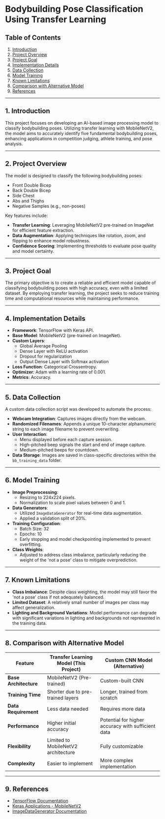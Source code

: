 # Bodybuilding Pose Classification Using Transfer Learning

## Table of Contents
1. [Introduction](#1-introduction)
2. [Project Overview](#2-project-overview)
3. [Project Goal](#3-project-goal)
4. [Implementation Details](#4-implementation-details)
5. [Data Collection](#5-data-collection)
6. [Model Training](#6-model-training)
7. [Known Limitations](#7-known-limitations)
8. [Comparison with Alternative Model](#8-comparison-with-alternative-model)
9. [References](#9-references)

---

## 1. Introduction

This project focuses on developing an AI-based image processing model to classify bodybuilding poses. Utilizing transfer learning with MobileNetV2, the model aims to accurately identify five fundamental bodybuilding poses, enhancing applications in competition judging, athlete training, and pose analysis.

---

## 2. Project Overview

The model is designed to classify the following bodybuilding poses:

- Front Double Bicep
- Back Double Bicep
- Side Chest
- Abs and Thighs
- Negative Samples (e.g., non-poses)

Key features include:

- **Transfer Learning**: Leveraging MobileNetV2 pre-trained on ImageNet for efficient feature extraction.
- **Data Augmentation**: Applying techniques like rotation, zoom, and flipping to enhance model robustness.
- **Confidence Scoring**: Implementing thresholds to evaluate pose quality and model certainty.

---

## 3. Project Goal

The primary objective is to create a reliable and efficient model capable of classifying bodybuilding poses with high accuracy, even with a limited dataset. By employing transfer learning, the project seeks to reduce training time and computational resources while maintaining performance.

---

## 4. Implementation Details

- **Framework**: TensorFlow with Keras API.
- **Base Model**: MobileNetV2 (pre-trained on ImageNet).
- **Custom Layers**:
  - Global Average Pooling
  - Dense Layer with ReLU activation
  - Dropout for regularization
  - Output Dense Layer with Softmax activation
- **Loss Function**: Categorical Crossentropy.
- **Optimizer**: Adam with a learning rate of 0.001.
- **Metrics**: Accuracy.

---

## 5. Data Collection

A custom data collection script was developed to automate the process:

- **Webcam Integration**: Captures images directly from the webcam.
- **Randomized Filenames**: Appends a unique 10-character alphanumeric string to each image filename to prevent overwriting.
- **User Interaction**:
  - Menu displayed before each capture session.
  - High-pitched beep signals the start and end of image capture.
  - Medium-pitched beeps for countdown.
- **Data Storage**: Images are saved in class-specific directories within the `bb_training_data` folder.

---

## 6. Model Training

- **Image Preprocessing**:
  - Resizing to 224x224 pixels.
  - Normalization to scale pixel values between 0 and 1.
- **Data Generators**:
  - Utilized `ImageDataGenerator` for real-time data augmentation.
  - Applied a validation split of 20%.
- **Training Configuration**:
  - Batch Size: 32
  - Epochs: 10
  - Early stopping and model checkpointing implemented to prevent overfitting.
- **Class Weights**:
  - Adjusted to address class imbalance, particularly reducing the weight of the 'not a pose' class to mitigate overprediction.

---

## 7. Known Limitations

- **Class Imbalance**: Despite class weighting, the model may still favor the 'not a pose' class if not adequately balanced.
- **Limited Dataset**: A relatively small number of images per class may affect generalization.
- **Lighting and Background Variations**: Model performance can degrade with significant variations in lighting and backgrounds not represented in the training data.

---

## 8. Comparison with Alternative Model

| Feature                     | Transfer Learning Model (This Project) | Custom CNN Model (Alternative) |
|-----------------------------|----------------------------------------|--------------------------------|
| **Base Architecture**       | MobileNetV2 (Pre-trained)              | Custom-built CNN               |
| **Training Time**           | Shorter due to pre-trained layers      | Longer, trained from scratch   |
| **Data Requirement**        | Less data needed                      | Requires more data             |
| **Performance**             | Higher initial accuracy                | Potential for higher accuracy with sufficient data |
| **Flexibility**             | Limited to MobileNetV2 architecture    | Fully customizable             |
| **Complexity**              | Easier to implement                    | More complex implementation    |

---

## 9. References

- [TensorFlow Documentation](https://www.tensorflow.org/)
- [Keras Applications - MobileNetV2](https://keras.io/api/applications/mobilenet/)
- [ImageDataGenerator Documentation](https://keras.io/api/preprocessing/image/)
